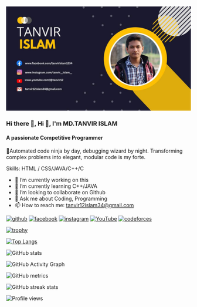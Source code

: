 <img src="WhatsApp Image 2023-11-10 at 10.31.36 AM.jpeg"></img>
### Hi there 👋, Hi 👋, I'm MD.TANVIR ISLAM
#### A passionate Competitive Programmer
🤖Automated code ninja by day, debugging wizard by night. Transforming complex problems into elegant, modular code is my forte.

Skills: HTML / CSS/JAVA/C++/C

- 🔭 I’m currently working on this 
- 🌱 I’m currently learning C++/JAVA 
- 👯 I’m looking to collaborate on Github 
- 💬 Ask me about Coding, Programming 
- 📫 How to reach me: tanvir12islam34@gmail.com 


[<img src='https://cdn.jsdelivr.net/npm/simple-icons@3.0.1/icons/github.svg' alt='github' height='40'>](https://github.com/tanvir-136)  [<img src='https://cdn.jsdelivr.net/npm/simple-icons@3.0.1/icons/facebook.svg' alt='facebook' height='40'>](https://www.facebook.com/tanvir12islam34)  [<img src='https://cdn.jsdelivr.net/npm/simple-icons@3.0.1/icons/instagram.svg' alt='instagram' height='40'>](https://www.instagram.com/tanvir__islam__/)  [<img src='https://cdn.jsdelivr.net/npm/simple-icons@3.0.1/icons/youtube.svg' alt='YouTube' height='40'>](https://www.youtube.com/channel/tanvir12)  [<img src='https://cdn.jsdelivr.net/npm/simple-icons@3.0.1/icons/codeforces.svg' alt='codeforces' height='40'>](https://codeforces.com/profile/Tanvir_136)  

[![trophy](https://github-profile-trophy.vercel.app/?username=tanvir-136)](https://github.com/ryo-ma/github-profile-trophy)

[![Top Langs](https://github-readme-stats.vercel.app/api/top-langs/?username=tanvir-136)](https://github.com/anuraghazra/github-readme-stats)

![GitHub stats](https://github-readme-stats.vercel.app/api?username=tanvir-136&show_icons=true&count_private=true)  

![GitHub Activity Graph](https://activity-graph.herokuapp.com/graph?username=tanvir-136)  

![GitHub metrics](https://metrics.lecoq.io/tanvir-136)  

![GitHub streak stats](https://streak-stats.demolab.com/?user=tanvir-136)  

![Profile views](https://gpvc.arturio.dev/tanvir-136)  
